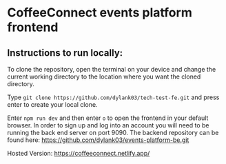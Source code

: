 # CoffeeConnect events platform frontend

## Instructions to run locally:

To clone the repository, open the terminal on your device and change the current working directory to the location where you want the cloned directory.

Type `git clone https://github.com/dylank03/tech-test-fe.git` and press enter to create your local clone.

Enter `npm run dev` and then enter `o` to open the frontend in your default browser. In order to sign up and log into an account you will need to be running the back end server on port 9090. The backend repository can be found here: https://github.com/dylank03/events-platform-be.git

Hosted Version: https://coffeeconnect.netlify.app/
